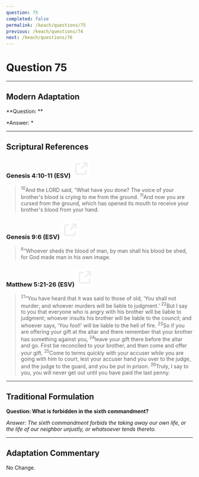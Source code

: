 ```yaml
---
question: 75
completed: false
permalink: /keach/questions/75
previous: /keach/questions/74
next: /keach/questions/76
---
```

# Question 75

---
## Modern Adaptation
**Question: **

*Answer: *

---
## Scriptural References
### Genesis 4:10-11 (ESV) <a href="https://biblegateway.com/passage/?search=Genesis+4%3A10-11&version=ESV"><img src="/assets/svg/link.svg"/></a>
> <sup>10</sup>And the LORD said, “What have you done? The voice of your brother's blood is crying to me from the ground.
> <sup>11</sup>And now you are cursed from the ground, which has opened its mouth to receive your brother's blood from your hand.

### Genesis 9:6 (ESV) <a href="https://biblegateway.com/passage/?search=Genesis+9%3A6&version=ESV"><img src="/assets/svg/link.svg"/></a>
> <sup>6</sup>“Whoever sheds the blood of man, by man shall his blood be shed, for God made man in his own image.

### Matthew 5:21-26 (ESV) <a href="https://biblegateway.com/passage/?search=Matthew+5%3A21-26&version=ESV"><img src="/assets/svg/link.svg"/></a>
> <sup>21</sup>“You have heard that it was said to those of old, ‘You shall not murder; and whoever murders will be liable to judgment.’
> <sup>22</sup>But I say to you that everyone who is angry with his brother will be liable to judgment; whoever insults his brother will be liable to the council; and whoever says, ‘You fool!’ will be liable to the hell of fire.
> <sup>23</sup>So if you are offering your gift at the altar and there remember that your brother has something against you,
> <sup>24</sup>leave your gift there before the altar and go. First be reconciled to your brother, and then come and offer your gift.
> <sup>25</sup>Come to terms quickly with your accuser while you are going with him to court, lest your accuser hand you over to the judge, and the judge to the guard, and you be put in prison.
> <sup>26</sup>Truly, I say to you, you will never get out until you have paid the last penny.


---
## Traditional Formulation
**Question: What is forbidden in the sixth commandment?**

*Answer: The sixth commandment forbids the taking away our own life, or the life of our neighbor unjustly, or whatsoever tends thereto.*

---
## Adaptation Commentary
No Change.